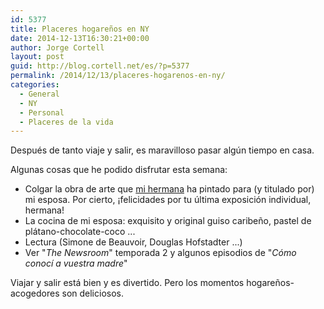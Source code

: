 ```yaml
---
id: 5377
title: Placeres hogareños en NY
date: 2014-12-13T16:30:21+00:00
author: Jorge Cortell
layout: post
guid: http://blog.cortell.net/es/?p=5377
permalink: /2014/12/13/placeres-hogarenos-en-ny/
categories:
  - General
  - NY
  - Personal
  - Placeres de la vida
---
```

Después de tanto viaje y salir, es maravilloso pasar algún tiempo en casa.

Algunas cosas que he podido disfrutar esta semana:

  * Colgar la obra de arte que <a title="http://mery.cortell.net/" href="http://mery.cortell.net/" target="_blank">mi hermana</a> ha pintado para (y titulado por) mi esposa. Por cierto, ¡felicidades por tu última exposición individual, hermana!
  * La cocina de mi esposa: exquisito y original guiso caribeño, pastel de plátano-chocolate-coco ...
  * Lectura (Simone de Beauvoir, Douglas Hofstadter ...)
  * Ver "_The Newsroom_" temporada 2 y algunos episodios de "_Cómo conocí a vuestra madre_"

Viajar y salir está bien y es divertido. Pero los momentos hogareños-acogedores son deliciosos.